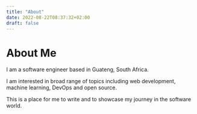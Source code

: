 ```yaml
---
title: "About"
date: 2022-08-22T08:37:32+02:00
draft: false
---
```


# About Me

I am a software engineer based in Guateng, South Africa.

I am interested in broad range of topics including web development, machine learning, DevOps and open source.

This is a place for me to write and to showcase my journey in the software world.


